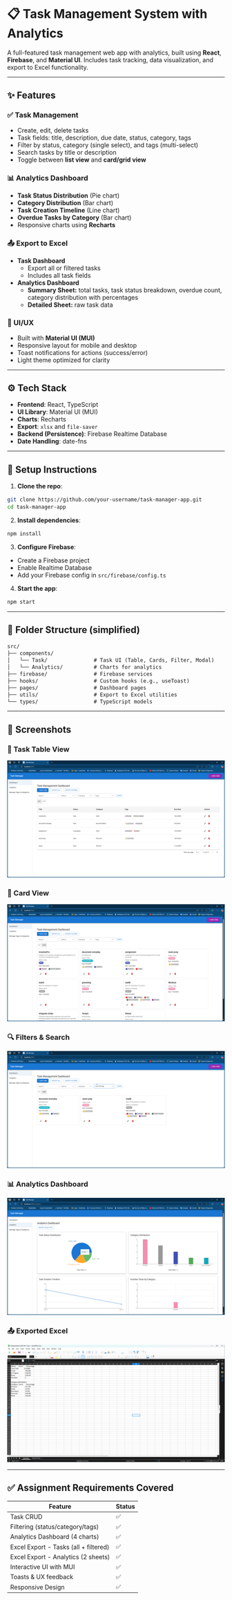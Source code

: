 # 📋 Task Management System with Analytics

A full-featured task management web app with analytics, built using **React**, **Firebase**, and **Material UI**. Includes task tracking, data visualization, and export to Excel functionality.

---

## ✨ Features

### ✅ Task Management
- Create, edit, delete tasks
- Task fields: title, description, due date, status, category, tags
- Filter by status, category (single select), and tags (multi-select)
- Search tasks by title or description
- Toggle between **list view** and **card/grid view**

### 📊 Analytics Dashboard
- **Task Status Distribution** (Pie chart)
- **Category Distribution** (Bar chart)
- **Task Creation Timeline** (Line chart)
- **Overdue Tasks by Category** (Bar chart)
- Responsive charts using **Recharts**

### 📤 Export to Excel
- **Task Dashboard**
  - Export all or filtered tasks
  - Includes all task fields
- **Analytics Dashboard**
  - **Summary Sheet:** total tasks, task status breakdown, overdue count, category distribution with percentages
  - **Detailed Sheet:** raw task data

### 💅 UI/UX
- Built with **Material UI (MUI)**
- Responsive layout for mobile and desktop
- Toast notifications for actions (success/error)
- Light theme optimized for clarity

---

## ⚙️ Tech Stack

- **Frontend**: React, TypeScript
- **UI Library**: Material UI (MUI)
- **Charts**: Recharts
- **Export**: `xlsx` and `file-saver`
- **Backend (Persistence)**: Firebase Realtime Database
- **Date Handling**: date-fns

---

## 🚀 Setup Instructions

1. **Clone the repo**:
```bash
git clone https://github.com/your-username/task-manager-app.git
cd task-manager-app
```

2. **Install dependencies**:
```bash
npm install
```

3. **Configure Firebase**:
- Create a Firebase project
- Enable Realtime Database
- Add your Firebase config in `src/firebase/config.ts`

4. **Start the app**:
```bash
npm start
```

---

## 📁 Folder Structure (simplified)

```
src/
├── components/
│   └── Task/               # Task UI (Table, Cards, Filter, Modal)
│   └── Analytics/          # Charts for analytics
├── firebase/               # Firebase services
├── hooks/                  # Custom hooks (e.g., useToast)
├── pages/                  # Dashboard pages
├── utils/                  # Export to Excel utilities
└── types/                  # TypeScript models
```

---

## 📸 Screenshots

### 📝 Task Table View
![Task Table](./screenshots/task-table.png)

### 🧩 Card View
![Card View](./screenshots/card-view.png)

### 🔍 Filters & Search
![Filters](./screenshots/filters.png)

### 📊 Analytics Dashboard
![Analytics](./screenshots/analytics.png)

### 📤 Exported Excel
![Excel Sheet](./screenshots/export-sheet.png)


---

## ✅ Assignment Requirements Covered

| Feature                                | Status   |
|----------------------------------------|----------|
| Task CRUD                              | ✅        |
| Filtering (status/category/tags)       | ✅        |
| Analytics Dashboard (4 charts)         | ✅        |
| Excel Export - Tasks (all + filtered)  | ✅        |
| Excel Export - Analytics (2 sheets)    | ✅        |
| Interactive UI with MUI                | ✅        |
| Toasts & UX feedback                   | ✅        |
| Responsive Design                      | ✅        |